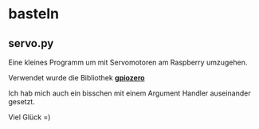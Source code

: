 # basteln

## servo.py

Eine kleines Programm um mit Servomotoren am Raspberry umzugehen.

Verwendet wurde die Bibliothek
[__gpiozero__](https://gpiozero.readthedocs.io/en/stable/)

Ich hab mich auch ein bisschen mit einem Argument Handler auseinander gesetzt.


Viel Glück =)